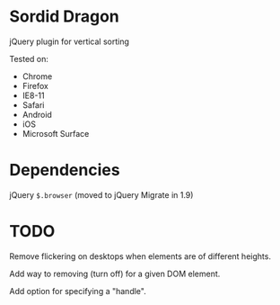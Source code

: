 Sordid Dragon
=============

jQuery plugin for vertical sorting

Tested on:
* Chrome
* Firefox
* IE8-11
* Safari
* Android
* iOS
* Microsoft Surface


Dependencies
============
jQuery `$.browser` (moved to jQuery Migrate in 1.9)


TODO
====

Remove flickering on desktops when elements are of different heights.

Add way to removing (turn off) for a given DOM element.

Add option for specifying a "handle".
